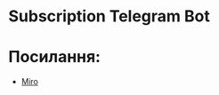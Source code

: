 # Subscription Telegram Bot

# Посилання:
- [Miro](https://miro.com/app/board/uXjVIJEdbiI=/?share_link_id=969791323355)
